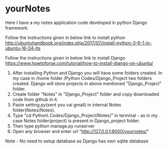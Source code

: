 # yourNotes
Here I have a my notes application code developed in python Django framework.

Follow the instructions given in below link to install python 
http://ubuntuhandbook.org/index.php/2017/07/install-python-3-6-1-in-ubuntu-16-04-lts

Follow the instructions given in below link to install Django
https://www.howtoforge.com/tutorial/how-to-install-django-on-ubuntu/

1. After installing Python and Django you will have some folders created. In my case in /home folder /Python Codes/Django_Project two folders created. Django will store projects in above mentioned "Django_Project" folder.
2. Create folder "Notes" in "Django_Project" folder and copy downloaded code from github in it. 
3. Paste setting.py(sent you vai gmail) in internal Notes folder(Notes/Notes).
4. Type "cd Python\ Codes/Django_Project/Notes/" in terminal - as in my case Notes folder(project) is present in Django_project folder.
5. Then type python manage.py runserver
6. Open any browser and enter url "http://127.0.0.1:8000/yournotes/"

Note - No need to setup database as Django has own sqlite database



